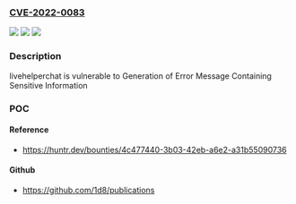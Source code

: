 ### [CVE-2022-0083](https://cve.mitre.org/cgi-bin/cvename.cgi?name=CVE-2022-0083)
![](https://img.shields.io/static/v1?label=Product&message=livehelperchat%2Flivehelperchat&color=blue)
![](https://img.shields.io/static/v1?label=Version&message=%3C%202.0%20&color=brighgreen)
![](https://img.shields.io/static/v1?label=Vulnerability&message=CWE-209%20Generation%20of%20Error%20Message%20Containing%20Sensitive%20Information&color=brighgreen)

### Description

livehelperchat is vulnerable to Generation of Error Message Containing Sensitive Information

### POC

#### Reference
- https://huntr.dev/bounties/4c477440-3b03-42eb-a6e2-a31b55090736

#### Github
- https://github.com/1d8/publications

